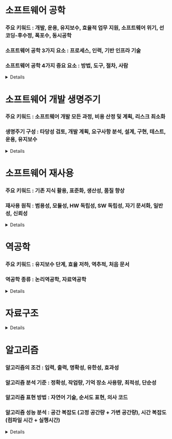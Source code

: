 # 소프트웨어 공학
### 주요 키워드 : 개발, 운용, 유지보수, 효율적 업무 지원, 소프트웨어 위기, 선코딩-후수정, 폭포수, 동시공학
### 소프트웨어 공학 3가지 요소 : 프로세스, 인력, 기반 인프라 기술
### 소프트웨어 공학 4가지 중요 요소 : 방법, 도구, 절차, 사람

<details>

- 소프트웨어 개발을 위해, 요구사항 분석부터 유지보수까지 전 과정에 걸쳐 예상되는 어려움을 해결하기 위한 체계적 관리와 효율적 업무 수행 지원하는 기술, 기법
- 소프트웨어의 개발, 운용, 유지보수 등의 생명주기 전반을 체계적이고 서술적이며 정량적으로 다루는 학문

1. 프로세스 (Process) : 체계적 업무 방식 및 흐름의 정의, 이를 적용할 수 있는 프로세스
2. 인력 (People) : 전문적 지식을 갖춘 조직 및 인력
3. 기반 인프라 기술 (Technology) : 프로세스와 인력이 효율적으로 운영되기 위한 기술

이 3가지 요소를 균형 있고 조화롭게 유지하기 위한 지속적 노력이 필요함.

- 1950년대 : 소프트웨어 공학 개념 도입
- 1960년대 : 수요는 급증하지만 인력, 경력 부족으로 소프트웨어 위기 발생.
- 1970년대 : 비전공자 대거 투입. 선코딩-후수정 접근으로 많은 부작용 발생. 구조적 또는 정형적 기법들이 발생하고 **분석, 설계, 구현 등을 순차적으로 진행하는 폭포수 모델 개발**
- 1980년대 : 정형적 기법은 사용성이 떨어지고 폭포수는 비용 소모와 속도가 느리다는 점 인식. 재사용성을 높이기 위한 방법 연구
- 1990년대 : 시장 경쟁 우위 선점 위해 시장출시 기간 단축해야 해서 생산성 연구. **폭포수 모델에서 요구사항, 설계, 구현을 동시에 진행하는 동시공학(Concurrent Engineering)에 집중.**
- 2000년대 : 시장 환경 급격 변화에 효과적 대응을 위해 애자일 방법론 도입

4가지 중요요소를 통해 고품질 소프트웨어를 생산하고 주어진 비용과 일정에 딜리버리가 가능
1. 방법 : 프로젝트 계획 수립, 추정, 분석, 자료구조, 프로그램 구조, 알고리즘, 코딩, 테스팅, 유지 관리 등 작업들
2. 도구 : 생산성 혹은 일관성 목적으로 사용하는 방법들을 자동화, 반자동화 시켜 놓은 것. (요구 관리 도구, 모델링 도구, 형상관리 도구, 변경 관리 도구)
3. 절차 : 방법과 도구를 결합해 소프트웨어를 합리적이고 적시에 개발하도록 함. 방법들, 결과물, 제어들, 마일스톤 등의 순서 정의
4. 사람
</details>

# 소프트웨어 개발 생명주기
### 주요 키워드 : 소프트웨어 개발 모든 과정, 비용 산정 및 계획, 리스크 최소화
### 생명주기 구성 : 타당성 검토, 개발 계획, 요구사항 분석, 설계, 구현, 테스트, 운용, 유지보수

<details>

- 사용자 환경 및 문제점 이해부터, 운용/유지 보수까지 모든 과정.
- 타당성 검토 -> 개발 계획 -> 요구사항 분석 -> 설계 -> 구현 -> 테스트 -> 운용 -> 유지보수

목적 : 프로젝트 비용 산정, 계획 수립, 골격 구성, 용어 표준화

생명주기 선정 : 기업에서 개발 프로세스 테일러링하는데 중요. 개발의 리스크와 불확실성 및 이에 대한 이해 바탕으로 수행하며 최소화 시킬 수 있어야 함. 프로젝트 특성에 따라 생명주기 모델 변경 사용 가능.
</details>



# 소프트웨어 재사용 
### 주요 키워드 : 기존 지식 활용, 표준화, 생산성, 품질 향상
### 재사용 원칙 : 범용성, 모듈성, HW 독립성, SW 독립성, 자기 문서화, 일반성, 신뢰성

<details>

- 기존 소프트웨어, 기존 소프트웨어 지식을 활용해 새로운 소프트웨어를 구축하는 일
- 소프트웨어 개발관련 지식 (기능, 모듈, 구성 등) 을 표준화하여 생산성 높이고 반복 사용하기에 적합하도록 구성

배경 : 소프트웨어 위기로 인해 품질과 생산성이 저하되는 상황에서, CASE 도구 (자동화 도구) 사용에 필요하고, 개발 표준화 준수 및 품질확보를 위해 소프트웨어 재사용을 수행한다.

목적 : 사전 성능이 검증된 기존 소프트웨어들이고, 업그레이드가 용이하고, 비용 및 시간적인 개발 프로세스를 향상시키기 위함. (신뢰성, 확장성, 생산성)

대상 : 환경 정보, 외부 지식, 기본 설계(System Architecture), 상세 설계(System Design), 시스템 데이터,  시험 사례(Test Cases), 모듈, 프로그램, 투자 대 효과 분석정보(Cost Benefit Analysis), 사용자 지침서, 타당성 조사방법 및 결과(Feasibility Studies), 프로토타입, 인력

실무에서 문제점 : 공통으로 사용되는 모듈 발견하기가 어렵고, 표준화가 부족하다. 요구사항에 대한 이해가 곤란하고 개발비가 더 들 수 있다. 재사용한 효력은 오랜 시간이 경과 후 나타난다. 현존하는 소프트웨어에서 재사용 부품 추출이 쉽지 않다.

원칙 :
1. 범용성 (Generality) : 일반적으로 활용될 수 있어야 함
2. 모듈성 (Modularity) : 정보은닉, 추상화 원칙으로 최소 결합도 최대 응집력
3. 하드웨어 독립성 : 하드웨어 기종과 무관
4. 소프트웨어 독립성 : OS, DBMS와 무관
5. 자기 문서화 (Self Documentation) : 모듈 기능, 용법, 인터페이스 기술
6. 일반성 (Commonality) : 대다수에게 필요하고 사용 가능
7. 신뢰성 (Reliability)

장애요인 : 관리자와 개발 담당자들의 거부 반응, 동기 결여, 표준화가 되어 있지 않음. 사회적 또는 법적 장애

장애요인 제거 대책 : 새로운 설계, 개발 방법론 활용. 재사용 라이브러리 구축, 자동화 도구 활용, 보상제도 및 능동적 경영전략

고려사항 : 생산성 향상 가능한지, 체계화되었는지, 재사용 문화 조성, 초기 투자, 지속적 개선 및 보강, 생산성 평가 및 척도, 개발 접근법 등

효과 : 비용 절감, 품질 향상, 타 프로젝트 산출물 공유, 좋은 시스템 구축방법에 대한 교육적 효괴
</details>

# 역공학
### 주요 키워드 : 유지보수 단계, 효율 저하, 역추적, 처음 문서
### 역공학 종류 : 논리역공학, 자료역공학

<details>

- 이미 만들어진 시스템을 역으로 추적해 처음의 문서나 설계기법 등의 자료를 얻어 내는 일. 유지보수 단계에 수행한다.
- 유지보수 어려운 경우, 빈번한 변경으로 효율 저하, 재구축, 다운사이징 하는 경우 역공학을 하면 소프트웨어 분석을 돕고 유지 보수성을 향상시키고 자동화 도구의 사용 용이해짐.

1. 논리역공학 : 원시코드로부터 정보 추출 -> 물리적 설계 정보저장소에 저장한다. (물리적 설계정보)
2. 자료역공학 : 기존 DB를 수정하거나 새로운 DBMS로 전이하는 역할
</details>
  
# 자료구조

<details>

- 자료를 컴퓨터의 기억장치 내에 저장하는 방법
- 다양한 자료를 효율적으로 표현하고 활용하도록, 특성과 사용 용도를 고려해 조직적, 체계적으로 정의한 것

- 선형구조 : 원시코드로부터 정보를 추출해 물리적 설계 정보저장소에 저장. 직선 형태로 나열. 순서 고려. 전후/인접/선후 자료들 간 1:1 관계 나열. (배열, 선형리스트, 연결리스트, 스택, 큐, 데크)
- 비선형구조 : 한 자료 뒤에 여러 개의 자료들이 존재. 인접/전후 자료들 간 1:다 또는 다:다 관계로 배치 (트리, 그래프)

- 순차자료구조 : 연속 저장. 논리적 순서와 물리적 순서 일치. 배열 구현
- 연결자료구조 : 순서 상관없이 링크에 의한 논리적 순서 표현. 논리적 순서와 물리적 순서 일치하지 않음. 논리적 순서 변경되어도 링크정보만 변경되어 물리적 순서 변경X, 포인터 구현

- 스택 : push top, pop top
- 큐 : enQueue rear, deQueue, front
</details>

# 알고리즘
### 알고리즘의 조건 : 입력, 출력, 명확성, 유한성, 효과성
### 알고리즘 분석 기준 : 정확성, 작업량, 기억 장소 사용량, 최적성, 단순성
### 알고리즘 표현 방법 : 자연어 기술, 순서도 표현, 의사 코드
### 알고리즘 성능 분석 : 공간 복잡도 (고정 공간량 + 가변 공간량), 시간 복잡도 (컴파일 시간 + 실행시간)

<details>

- 주어진 문제를 해결하기 위한 일련의 처리 절차를 단계적으로 기술한 것.
- 문제 해결 방법을 추상화하여 단계적 절차를 논리적으로 기술한 명세서.

- 알고리즘의 조건 : 입력, 출력, 명확성, 유한성, 효과성
- 알고리즘 분석 기준 : 정확성, 작업량, 기억 장소 사용량, 최적성, 단순성
- 알고리즘 표현 방법 : 자연어 기술, 순서도 표현, 의사 코드
- 알고리즘 성능 분석 : 공간 복잡도 (고정 공간량 + 가변 공간량), 시간 복잡도 (컴파일 시간 + 실행시간)

- 내부정렬 : 소량 데이터를 주기억 장치에 올려 정렬. 속도는 빠르나 양 제한
- 외부정렬 : 대량 데이터를 보조기억 장치에 올려 정렬. 데이터를 서브 파일로 나누어 내부 정렬 후 보조기억장치에서 병합. 속도 느림

- 내부정렬 종류 : 삽입정렬, 쉘정렬 (삽입법), 선택정렬, 퀵정렬, 버블정렬 (교환법), 힙정렬 (선택법), 머지정렬 (병합법), 계수정렬, 기수정렬, 버킷정렬 (분배법)

- 쉘정렬 : 특정 매개변수 값 길이를 갖는 부파일(subfile)로 쪼개서 삽입정렬
- 퀵정렬 : 분할 정복으로 임의 기준 선택하여 작은 값 왼쪽, 큰 값 오른쪽 위치
- 힙정렬 : 최대 힙 트리, 최소 힙 트리로 정렬
- 기수정렬 : 데이터 낮은 자리 수부터 비교하여 정렬

- 피보나치탐색 : 피보나치 순열로 서브 파일을 형성해 가며 검색
- 보간탐색 : 예상 위치에서 선형 탐색
- 블록탐색 : 전체를 일정 개수 블록으로 구분하고 순차 검색
- 해싱 : 해싱 함수로 데이터 주소를 직접 계산하여 찾아감

- 크루스칼 : 가중치가 가장 낮은 간선을 선택한 후 순서대로 간선 선택
- 프림 : 한 정점을 선택해 MST 부분에 방문하지 않은 새로운 정점과 간선을 선택하여 확장
</details>
